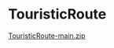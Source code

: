 # TouristicRoute
[TouristicRoute-main.zip](https://github.com/Nastya318/TouristicRoute/files/8753963/TouristicRoute-main.zip)
